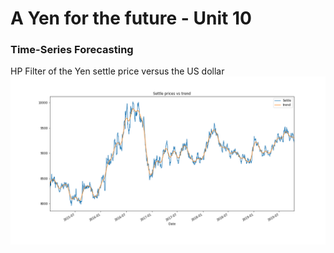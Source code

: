 # A Yen for the future - Unit 10

### Time-Series Forecasting 

HP Filter of the Yen settle price versus the US dollar 
![HP Filter](hpfilter.png)